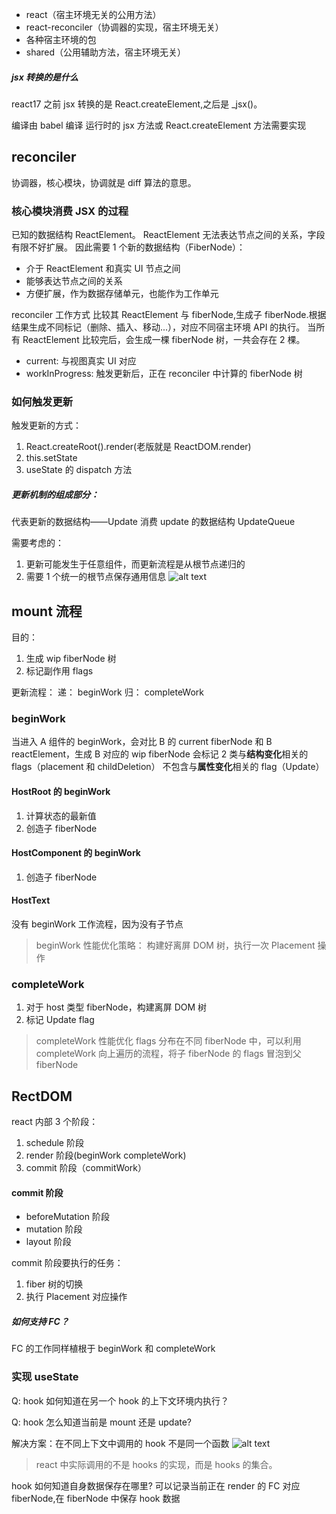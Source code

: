 - react（宿主环境无关的公用方法）
- react-reconciler（协调器的实现，宿主环境无关）
- 各种宿主环境的包
- shared（公用辅助方法，宿主环境无关）

##### jsx 转换的是什么

react17 之前 jsx 转换的是 React.createElement,之后是 \_jsx()。

编译由 babel 编译
运行时的 jsx 方法或 React.createElement 方法需要实现

## reconciler

协调器，核心模块，协调就是 diff 算法的意思。

### 核心模块消费 JSX 的过程

已知的数据结构 ReactElement。
ReactElement 无法表达节点之间的关系，字段有限不好扩展。
因此需要 1 个新的数据结构（FiberNode）：

- 介于 ReactElement 和真实 UI 节点之间
- 能够表达节点之间的关系
- 方便扩展，作为数据存储单元，也能作为工作单元

reconciler 工作方式
比较其 ReactElement 与 fiberNode,生成子 fiberNode.根据结果生成不同标记（删除、插入、移动...），对应不同宿主环境 API 的执行。
当所有 ReactElement 比较完后，会生成一棵 fiberNode 树，一共会存在 2 棵。

- current: 与视图真实 UI 对应
- workInProgress: 触发更新后，正在 reconciler 中计算的 fiberNode 树

### 如何触发更新

触发更新的方式：

1. React.createRoot().render(老版就是 ReactDOM.render)
2. this.setState
3. useState 的 dispatch 方法

##### 更新机制的组成部分：

代表更新的数据结构——Update
消费 update 的数据结构 UpdateQueue

需要考虑的：

1. 更新可能发生于任意组件，而更新流程是从根节点递归的
2. 需要 1 个统一的根节点保存通用信息
   ![alt text](../imgs/react/createRoot.png)

## mount 流程

目的：

1. 生成 wip fiberNode 树
2. 标记副作用 flags

更新流程：
递： beginWork
归： completeWork

### beginWork

当进入 A 组件的 beginWork，会对比 B 的 current fiberNode 和 B reactElement，生成 B 对应的 wip fiberNode
会标记 2 类与**结构变化**相关的 flags（placement 和 childDeletion）
不包含与**属性变化**相关的 flag（Update）

#### HostRoot 的 beginWork

1. 计算状态的最新值
2. 创造子 fiberNode

#### HostComponent 的 beginWork

1. 创造子 fiberNode

#### HostText

没有 beginWork 工作流程，因为没有子节点

> beginWork 性能优化策略：
> 构建好离屏 DOM 树，执行一次 Placement 操作

### completeWork

1. 对于 host 类型 fiberNode，构建离屏 DOM 树
2. 标记 Update flag

> completeWork 性能优化
> flags 分布在不同 fiberNode 中，可以利用 completeWork 向上遍历的流程，将子 fiberNode 的 flags 冒泡到父 fiberNode

## RectDOM

react 内部 3 个阶段：

1. schedule 阶段
2. render 阶段(beginWork completeWork)
3. commit 阶段（commitWork）

#### commit 阶段

- beforeMutation 阶段
- mutation 阶段
- layout 阶段

commit 阶段要执行的任务：

1. fiber 树的切换
2. 执行 Placement 对应操作

##### 如何支持 FC？

FC 的工作同样植根于 beginWork 和 completeWork

### 实现 useState

Q: hook 如何知道在另一个 hook 的上下文环境内执行？

Q: hook 怎么知道当前是 mount 还是 update?

解决方案：在不同上下文中调用的 hook 不是同一个函数
![alt text](../imgs/react/hooks.jpg)

> react 中实际调用的不是 hooks 的实现，而是 hooks 的集合。

hook 如何知道自身数据保存在哪里?
可以记录当前正在 render 的 FC 对应 fiberNode,在 fiberNode 中保存 hook 数据
